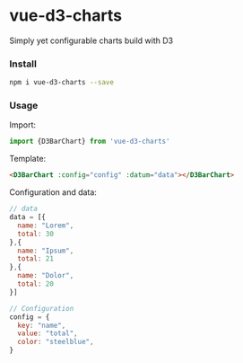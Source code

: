 # vue-d3-charts

Simply yet configurable charts build with D3

### Install

```bash
npm i vue-d3-charts --save
```

### Usage

Import:

```javascript
import {D3BarChart} from 'vue-d3-charts'
```

Template:

```html
<D3BarChart :config="config" :datum="data"></D3BarChart>
```

Configuration and data:

```javascript
// data
data = [{
  name: "Lorem",
  total: 30
},{
  name: "Ipsum",
  total: 21
},{
  name: "Dolor",
  total: 20
}]

// Configuration
config = {
  key: "name",
  value: "total",
  color: "steelblue",
}
```